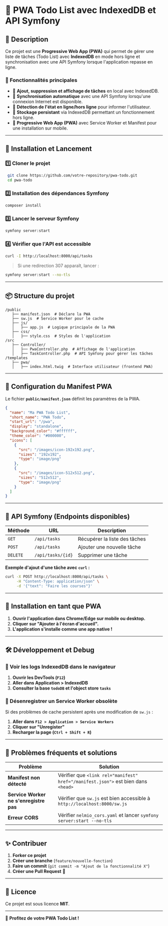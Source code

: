 # 📌 PWA Todo List avec IndexedDB et API Symfony

## 📖 Description
Ce projet est une **Progressive Web App (PWA)** qui permet de gérer une liste de tâches (Todo List) avec **IndexedDB** en mode hors ligne et synchronisation avec une API Symfony lorsque l'application repasse en ligne.

### 🎯 Fonctionnalités principales
- 📌 **Ajout, suppression et affichage de tâches** en local avec IndexedDB.
- 🔄 **Synchronisation automatique** avec une API Symfony lorsqu'une connexion Internet est disponible.
- 🛜 **Détection de l'état en ligne/hors ligne** pour informer l'utilisateur.
- 💾 **Stockage persistant** via IndexedDB permettant un fonctionnement hors ligne.
- 📱 **Progressive Web App (PWA)** avec Service Worker et Manifest pour une installation sur mobile.

---

## 🚀 Installation et Lancement

### 1️⃣ **Cloner le projet**
```bash
 git clone https://github.com/votre-repository/pwa-todo.git
 cd pwa-todo
```

### 2️⃣ **Installation des dépendances Symfony**
```bash
composer install
```

### 3️⃣ **Lancer le serveur Symfony**
```bash
symfony server:start
```

### 4️⃣ **Vérifier que l'API est accessible**
```bash
curl -I http://localhost:8000/api/tasks
```
> Si une redirection 307 apparaît, lancer :
```bash
symfony server:start --no-tls
```

---

## 📦 Structure du projet
```
/public
   ├── manifest.json  # Déclare la PWA
   ├── sw.js  # Service Worker pour le cache
   ├── js/
   │   ├── app.js  # Logique principale de la PWA
   ├── css/
   │   ├── style.css  # Styles de l'application
/src
   ├── Controller/
   │   ├── PwaController.php  # Affichage de l'application
   │   ├── TaskController.php  # API Symfony pour gérer les tâches
/templates
   ├── pwa/
   │   ├── index.html.twig  # Interface utilisateur (frontend PWA)
```

---

## 🔧 Configuration du Manifest PWA
Le fichier **`public/manifest.json`** définit les paramètres de la PWA.

```json
{
  "name": "Ma PWA Todo List",
  "short_name": "PWA Todo",
  "start_url": "/pwa",
  "display": "standalone",
  "background_color": "#ffffff",
  "theme_color": "#000000",
  "icons": [
    {
      "src": "/images/icon-192x192.png",
      "sizes": "192x192",
      "type": "image/png"
    },
    {
      "src": "/images/icon-512x512.png",
      "sizes": "512x512",
      "type": "image/png"
    }
  ]
}
```

---

## 🔗 API Symfony (Endpoints disponibles)
| Méthode | URL | Description |
|---------|-----|-------------|
| `GET` | `/api/tasks` | Récupérer la liste des tâches |
| `POST` | `/api/tasks` | Ajouter une nouvelle tâche |
| `DELETE` | `/api/tasks/{id}` | Supprimer une tâche |

**Exemple d'ajout d'une tâche avec `curl` :**
```bash
curl -X POST http://localhost:8000/api/tasks \
     -H "Content-Type: application/json" \
     -d '{"text": "Faire les courses"}'
```

---

## 📱 Installation en tant que PWA
1. **Ouvrir l'application dans Chrome/Edge sur mobile ou desktop.**
2. **Cliquer sur "Ajouter à l'écran d'accueil".**
3. **L'application s'installe comme une app native !**

---

## 🛠 Développement et Debug
### 🐞 Voir les logs IndexedDB dans le navigateur
1. **Ouvrir les DevTools (`F12`)**
2. **Aller dans Application > IndexedDB**
3. **Consulter la base `todoDB` et l'object store `tasks`**

### 🔄 Désenregistrer un Service Worker obsolète
Si des problèmes de cache persistent après une modification de `sw.js` :
1. **Aller dans `F12 > Application > Service Workers`**
2. **Cliquer sur "Unregister"**
3. **Recharger la page (`Ctrl + Shift + R`)**

---

## 🚧 Problèmes fréquents et solutions
| Problème | Solution |
|----------|---------|
| **Manifest non détecté** | Vérifier que `<link rel="manifest" href="/manifest.json">` est bien dans `<head>` |
| **Service Worker ne s'enregistre pas** | Vérifier que `sw.js` est bien accessible à `http://localhost:8000/sw.js` |
| **Erreur CORS** | Vérifier `nelmio_cors.yaml` et lancer `symfony server:start --no-tls` |

---

## ✨ Contribuer
1. **Forker ce projet**
2. **Créer une branche** (`feature/nouvelle-fonction`)
3. **Faire un commit** (`git commit -m "Ajout de la fonctionnalité X"`)
4. **Créer une Pull Request** 🎉

---

## 📜 Licence
Ce projet est sous licence **MIT**.

---

🚀 **Profitez de votre PWA Todo List !**
